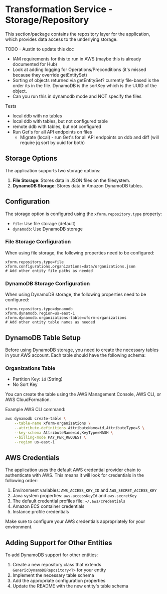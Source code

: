 # Transformation Service - Storage/Repository

This section/package contains the repository layer for the application, which provides data access to the underlying storage.

TODO - Austin to update this doc

- IAM requirements for this to run in AWS (maybe this is already documented for Hub)
- Look at adding logging for Operations/Preconditions (it's missed because they override getEntitySet)
- Sorting of objects returned via getEntitySet? currently file-based is the order its in the file.  DynamoDB is the sortKey which is the UUID of the object.
- Can you run this in dynamodb mode and NOT specify the files

Tests

- local ddb with no tables
- local ddb with tables, but not configured table
- remote ddb with tables, but not configured
- Run Get's for all API endpoints on files
  - Migrate (local) - run Get's for all API endpoints on ddb and diff (will require jq sort by uuid for both)

## Storage Options

The application supports two storage options:

1. **File Storage**: Stores data in JSON files on the filesystem.
2. **DynamoDB Storage**: Stores data in Amazon DynamoDB tables.

## Configuration

The storage option is configured using the `xform.repository.type` property:

- `file`: Use file storage (default)
- `dynamodb`: Use DynamoDB storage

### File Storage Configuration

When using file storage, the following properties need to be configured:

```properties
xform.repository.type=file
xform.configurations.organizations=data/organizations.json
# Add other entity file paths as needed
```

### DynamoDB Storage Configuration

When using DynamoDB storage, the following properties need to be configured:

```properties
xform.repository.type=dynamodb
xform.dynamodb.region=us-east-1
xform.dynamodb.organizations-table=xform-organizations
# Add other entity table names as needed
```

## DynamoDB Table Setup

Before using DynamoDB storage, you need to create the necessary tables in your AWS account. Each table should have the following schema:

### Organizations Table

- Partition Key: `id` (String)
- No Sort Key

You can create the table using the AWS Management Console, AWS CLI, or AWS CloudFormation.

Example AWS CLI command:

```bash
aws dynamodb create-table \
    --table-name xform-organizations \
    --attribute-definitions AttributeName=id,AttributeType=S \
    --key-schema AttributeName=id,KeyType=HASH \
    --billing-mode PAY_PER_REQUEST \
    --region us-east-1
```

## AWS Credentials

The application uses the default AWS credential provider chain to authenticate with AWS. This means it will look for credentials in the following order:

1. Environment variables: `AWS_ACCESS_KEY_ID` and `AWS_SECRET_ACCESS_KEY`
2. Java system properties: `aws.accessKeyId` and `aws.secretKey`
3. The default credential profiles file: `~/.aws/credentials`
4. Amazon ECS container credentials
5. Instance profile credentials

Make sure to configure your AWS credentials appropriately for your environment.

## Adding Support for Other Entities

To add DynamoDB support for other entities:

1. Create a new repository class that extends `GenericDynamoDBRepository<T>` for your entity
2. Implement the necessary table schema
3. Add the appropriate configuration properties
4. Update the README with the new entity's table schema

